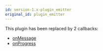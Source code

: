 ```yaml
---
id: version-1.x-plugin_emitter
original_id: plugin_emitter
---
```


This plugin has been replaced by 2 callbacks:
- [onMessage](./onMessage)
- [onProgress](./onProgress)
